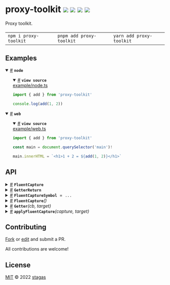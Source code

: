 

<h1>
proxy-toolkit <a href="https://npmjs.org/package/proxy-toolkit"><img src="https://img.shields.io/badge/npm-v1.1.0-F00.svg?colorA=000"/></a> <a href="src"><img src="https://img.shields.io/badge/loc-34-FFF.svg?colorA=000"/></a> <a href="https://cdn.jsdelivr.net/npm/proxy-toolkit@1.1.0/dist/proxy-toolkit.min.js"><img src="https://img.shields.io/badge/brotli-284b-333.svg?colorA=000"/></a> <a href="LICENSE"><img src="https://img.shields.io/badge/license-MIT-F0B.svg?colorA=000"/></a>
</h1>

<p></p>

Proxy toolkit.

<h4>
<table><tr><td title="Triple click to select and copy paste">
<code>npm i proxy-toolkit </code>
</td><td title="Triple click to select and copy paste">
<code>pnpm add proxy-toolkit </code>
</td><td title="Triple click to select and copy paste">
<code>yarn add proxy-toolkit</code>
</td></tr></table>
</h4>

## Examples

<details id="example$node" title="node" open><summary><span><a href="#example$node">#</a></span>  <code><strong>node</strong></code></summary>  <ul>    <details id="source$node" title="node source code" open><summary><span><a href="#source$node">#</a></span>  <code><strong>view source</strong></code></summary>  <a href="example/node.ts">example/node.ts</a>  <p>

```ts
import { add } from 'proxy-toolkit'

console.log(add(1, 2))
```

</p>
</details></ul></details><details id="example$web" title="web" open><summary><span><a href="#example$web">#</a></span>  <code><strong>web</strong></code></summary>  <ul>    <details id="source$web" title="web source code" open><summary><span><a href="#source$web">#</a></span>  <code><strong>view source</strong></code></summary>  <a href="example/web.ts">example/web.ts</a>  <p>

```ts
import { add } from 'proxy-toolkit'

const main = document.querySelector('main')!

main.innerHTML = `<h1>1 + 2 = ${add(1, 2)}</h1>`
```

</p>
</details></ul></details>


## API

<p>  <details id="FluentCapture$16" title="TypeAlias" ><summary><span><a href="#FluentCapture$16">#</a></span>  <code><strong>FluentCapture</strong></code>    </summary>  <a href=""></a>  <ul><p>readonly     [  <code>"get"</code>, string | symbol  ] | readonly     [  <code>"apply"</code>, any  []  ]  [] &amp; {<p>  <details id="origin$18" title="Property" ><summary><span><a href="#origin$18">#</a></span>  <code><strong>origin</strong></code>    </summary>  <a href=""></a>  <ul><p><span>Error</span></p>        </ul></details></p>}</p>        </ul></details><details id="GetterReturn$1" title="TypeAlias" ><summary><span><a href="#GetterReturn$1">#</a></span>  <code><strong>GetterReturn</strong></code>    </summary>  <a href=""></a>  <ul><p>{}</p>        </ul></details><details id="FluentCaptureSymbol$19" title="Variable" ><summary><span><a href="#FluentCaptureSymbol$19">#</a></span>  <code><strong>FluentCaptureSymbol</strong></code>  <span><span>&nbsp;=&nbsp;</span>  <code>...</code></span>  </summary>  <a href=""></a>  <ul><p>typeof   <a href="#FluentCaptureSymbol$19">FluentCaptureSymbol</a></p>        </ul></details><details id="FluentCapture$14" title="Function" ><summary><span><a href="#FluentCapture$14">#</a></span>  <code><strong>FluentCapture</strong></code><em>()</em>    </summary>  <a href=""></a>  <ul>    <p>      <p><strong>FluentCapture</strong><em>()</em>  &nbsp;=&gt;  <ul>any</ul></p></p>    </ul></details><details id="Getter$6" title="Function" ><summary><span><a href="#Getter$6">#</a></span>  <code><strong>Getter</strong></code><em>(cb, target)</em>    </summary>  <a href=""></a>  <ul>    <p>    <details id="cb$9" title="Function" ><summary><span><a href="#cb$9">#</a></span>  <code><strong>cb</strong></code><em>(key)</em>    </summary>    <ul>    <p>    <details id="key$12" title="Parameter" ><summary><span><a href="#key$12">#</a></span>  <code><strong>key</strong></code>    </summary>    <ul><p>string</p>        </ul></details>  <p><strong>cb</strong><em>(key)</em>  &nbsp;=&gt;  <ul><a href="#T$8">T</a></ul></p></p>    </ul></details><details id="target$13" title="Parameter" ><summary><span><a href="#target$13">#</a></span>  <code><strong>target</strong></code>  <span><span>&nbsp;=&nbsp;</span>  <code>{}</code></span>  </summary>    <ul><p>any</p>        </ul></details>  <p><strong>Getter</strong>&lt;<span>T</span>&gt;<em>(cb, target)</em>  &nbsp;=&gt;  <ul><a href="#GetterReturn$1">GetterReturn</a>&lt;<a href="#T$8">T</a>&gt;</ul></p></p>    </ul></details><details id="applyFluentCapture$20" title="Function" ><summary><span><a href="#applyFluentCapture$20">#</a></span>  <code><strong>applyFluentCapture</strong></code><em>(capture, target)</em>    </summary>  <a href=""></a>  <ul>    <p>    <details id="capture$22" title="Parameter" ><summary><span><a href="#capture$22">#</a></span>  <code><strong>capture</strong></code>    </summary>    <ul><p><a href="#FluentCapture$14">FluentCapture</a></p>        </ul></details><details id="target$23" title="Parameter" ><summary><span><a href="#target$23">#</a></span>  <code><strong>target</strong></code>    </summary>    <ul><p>any</p>        </ul></details>  <p><strong>applyFluentCapture</strong><em>(capture, target)</em>  &nbsp;=&gt;  <ul>any</ul></p></p>    </ul></details></p>



## Contributing

[Fork](https://github.com/stagas/proxy-toolkit/fork) or [edit](https://github.dev/stagas/proxy-toolkit) and submit a PR.

All contributions are welcome!

## License

<a href="LICENSE">MIT</a> &copy; 2022 [stagas](https://github.com/stagas)
